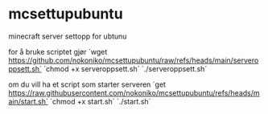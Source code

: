 # mcsettupubuntu
minecraft server settopp for ubtunu

for å bruke scriptet gjør ´wget https://github.com/nokoniko/mcsettupubuntu/raw/refs/heads/main/serveroppsett.sh´ ´chmod +x serveroppsett.sh´ ´./serveroppsett.sh´

om du vill ha et script som starter serveren ´get https://raw.githubusercontent.com/nokoniko/mcsettupubuntu/refs/heads/main/start.sh´ ´chmod +x start.sh´ ´./start.sh´
